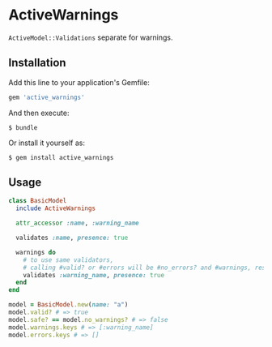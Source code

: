 # ActiveWarnings

`ActiveModel::Validations` separate for warnings.

## Installation

Add this line to your application's Gemfile:

```ruby
gem 'active_warnings'
```

And then execute:

    $ bundle

Or install it yourself as:

    $ gem install active_warnings

## Usage

```ruby
class BasicModel
  include ActiveWarnings

  attr_accessor :name, :warning_name

  validates :name, presence: true

  warnings do
    # to use same validators,
    # calling #valid? or #errors will be #no_errors? and #warnings, respectively (on self or record)
    validates :warning_name, presence: true
  end
end

model = BasicModel.new(name: "a")
model.valid? # => true
model.safe? == model.no_warnings? # => false
model.warnings.keys # => [:warning_name]
model.errors.keys # => []
```
